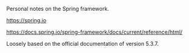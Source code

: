 Personal notes on the Spring framework.

https://spring.io

https://docs.spring.io/spring-framework/docs/current/reference/html/

Loosely based on the official documentation of version 5.3.7.
